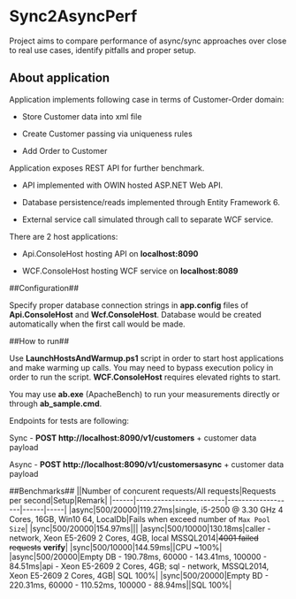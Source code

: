 # Sync2AsyncPerf
Project aims to compare performance of async/sync approaches over close to real use cases, identify pitfalls and proper setup.

## About application ##

Application implements following case in terms of Customer-Order domain:

* Store Customer data into xml file

* Create Customer passing via uniqueness rules

* Add Order to Customer


Application exposes REST API for further benchmark.

* API implemented with OWIN hosted ASP.NET Web API.

* Database persistence/reads implemented through Entity Framework 6.

* External service call simulated through call to separate WCF service.


There are 2 host applications:

* Api.ConsoleHost hosting API on **localhost:8090**

* WCF.ConsoleHost hosting WCF service on **localhost:8089**

##Configuration##

Specify proper database connection strings in **app.config** files of **Api.ConsoleHost** and **Wcf.ConsoleHost**. Database would be created automatically when the first call would be made.

##How to run##

Use **LaunchHostsAndWarmup.ps1** script in order to start host applications and make warming up calls. You may need to bypass execution policy in order to run the script. **WCF.ConsoleHost** requires elevated rights to start.

You may use **ab.exe** (ApacheBench) to run your measurements directly or through **ab_sample.cmd**.

Endpoints for tests are following: 

Sync  - **POST http://localhost:8090/v1/customers** + customer data payload

Async - **POST http://localhost:8090/v1/customersasync** + customer data payload

##Benchmarks##
||Number of concurent requests/All requests|Requests per second|Setup|Remark|
|------|-------------------------|-------------------|------|-----|
|async|500/20000|119.27ms|single, i5-2500 @ 3.30 GHz 4 Cores, 16GB, Win10 64, LocalDb|Fails when exceed number of `Max Pool Size`|
|sync|500/20000|154.97ms|||
|async|500/10000|130.18ms|caller - network, Xeon E5-2609 2 Cores, 4GB, local MSSQL2014|~~4001 failed requests~~ __verify__|
|sync|500/10000|144.59ms||CPU ~100%|
|async|500/20000|Empty DB - 190.78ms, 60000 - 143.41ms, 100000 - 84.51ms|api - Xeon E5-2609 2 Cores, 4GB; sql - network, MSSQL2014, Xeon E5-2609 2 Cores, 4GB| SQL 100%|
|sync|500/20000|Empty BD - 220.31ms, 60000 - 110.52ms, 100000 - 88.94ms||SQL 100%|
